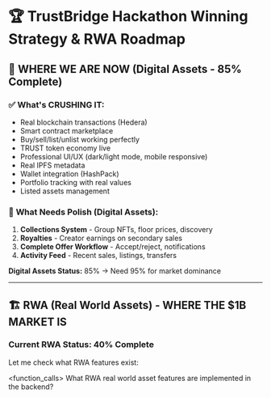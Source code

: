 # 🏆 TrustBridge Hackathon Winning Strategy & RWA Roadmap

## 🎯 WHERE WE ARE NOW (Digital Assets - 85% Complete)

### ✅ **What's CRUSHING IT:**
- Real blockchain transactions (Hedera)
- Smart contract marketplace
- Buy/sell/list/unlist working perfectly
- TRUST token economy live
- Professional UI/UX (dark/light mode, mobile responsive)
- Real IPFS metadata
- Wallet integration (HashPack)
- Portfolio tracking with real values
- Listed assets management

### 🔶 **What Needs Polish (Digital Assets):**
1. **Collections System** - Group NFTs, floor prices, discovery
2. **Royalties** - Creator earnings on secondary sales
3. **Complete Offer Workflow** - Accept/reject, notifications
4. **Activity Feed** - Recent sales, listings, transfers

**Digital Assets Status:** 85% → Need 95% for market dominance

---

## 🏗️ RWA (Real World Assets) - WHERE THE $1B MARKET IS

### **Current RWA Status: 40% Complete**

Let me check what RWA features exist:

<function_calls>
<invoke name="codebase_search">
<parameter name="query">What RWA real world asset features are implemented in the backend?
